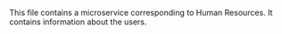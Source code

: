 This file contains a microservice corresponding to Human Resources. It contains information about the users.
